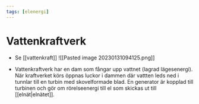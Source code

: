 ```yaml
---
tags: [elenergi]
---
```

# Vattenkraftverk
- Se [[vattenkraft]]
![[Pasted image 20230131094125.png]]

- Vattenkraftverk har en dam som fångar upp vattnet (lagrad lägesenergi). När kraftverket körs öppnas luckor i dammen där vattten leds ned i tunnlar till en turbin med skovelformade blad. En generator är kopplad till turbinen och gör om rörelseenergi till el som skickas ut till [[elnät|elnätet]].